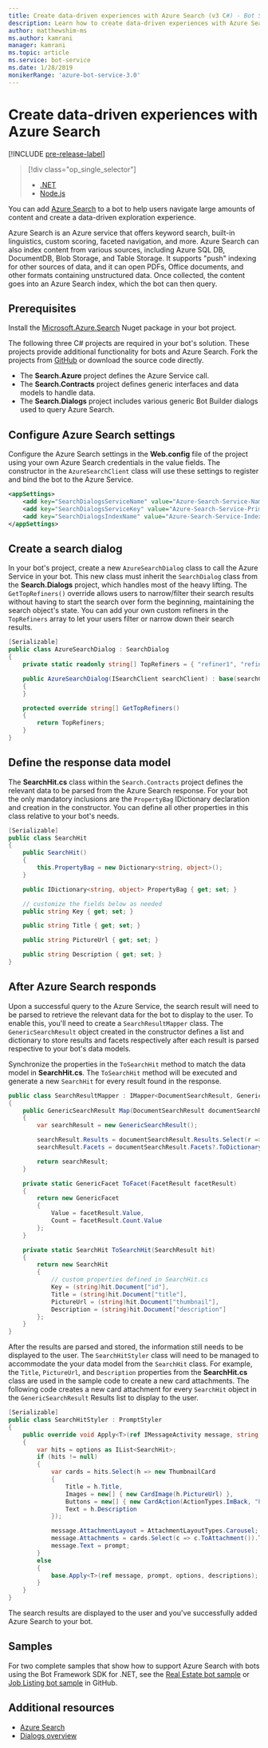 ```yaml
---
title: Create data-driven experiences with Azure Search (v3 C#) - Bot Service
description: Learn how to create data-driven experiences with Azure Search and help users navigate large amounts of content in a bot with the Bot Framework SDK for .NET and Azure Search.
author: matthewshim-ms
ms.author: kamrani
manager: kamrani
ms.topic: article
ms.service: bot-service
ms.date: 1/28/2019
monikerRange: 'azure-bot-service-3.0'
---
```


# Create data-driven experiences with Azure Search 

[!INCLUDE [pre-release-label](../includes/pre-release-label-v3.md)]

> [!div class="op_single_selector"]
> - [.NET](../dotnet/bot-builder-dotnet-search-azure.md)
> - [Node.js](../nodejs/bot-builder-nodejs-search-azure.md)

You can add [Azure Search](https://azure.microsoft.com/services/search/) to a bot to help users navigate large amounts of content and create a data-driven exploration experience.

Azure Search is an Azure service that offers keyword search, built-in linguistics, custom scoring, faceted navigation, and more. Azure Search can also index content from various sources, including Azure SQL DB, DocumentDB, Blob Storage, and Table Storage. It supports "push" indexing for other sources of data, and it can open PDFs, Office documents, and other formats containing unstructured data. Once collected, the content goes into an Azure Search index, which the bot can then query.

## Prerequisites

Install the [Microsoft.Azure.Search](https://www.nuget.org/packages/Microsoft.Azure.Search/4.0.0-preview) Nuget package in your bot project.

The following three C# projects are required in your bot's solution. These projects provide additional functionality for bots and Azure Search. Fork the projects from [GitHub](https://aka.ms/v3-cs-search-demo) or download the source code directly.

- The **Search.Azure** project defines the Azure Service call.
- The **Search.Contracts** project defines generic interfaces and data models to handle data.
- The **Search.Dialogs** project includes various generic Bot Builder dialogs used to query Azure Search.

## Configure Azure Search settings

Configure the Azure Search settings in the **Web.config** file of the project using your own Azure Search credentials in the value fields. 
The constructor in the `AzureSearchClient` class will use these settings to register and bind the bot to the Azure Service.

```xml
<appSettings>
    <add key="SearchDialogsServiceName" value="Azure-Search-Service-Name" /> <!-- replace value field with Azure Service Name --> 
    <add key="SearchDialogsServiceKey" value="Azure-Search-Service-Primary-Key" /> <!-- replace value field with Azure Service Key --> 
    <add key="SearchDialogsIndexName" value="Azure-Search-Service-Index" /> <!-- replace value field with your Azure Search Index --> 
</appSettings>
```

## Create a search dialog

In your bot's project, create a new `AzureSearchDialog` class to call the Azure Service in your bot. This new class must inherit the `SearchDialog` class from the 
**Search.Dialogs** project, which handles most of the heavy lifting. The `GetTopRefiners()` override allows users to narrow/filter their search results without having to start the search over form the beginning, maintaining the search object's state. You can add your own custom refiners in the `TopRefiners` array to let your users filter or narrow down their search results. 

```cs
[Serializable]
public class AzureSearchDialog : SearchDialog
{
    private static readonly string[] TopRefiners = { "refiner1", "refiner2", "refiner3" }; // define your own custom refiners 

    public AzureSearchDialog(ISearchClient searchClient) : base(searchClient, multipleSelection: true)
    {
    }

    protected override string[] GetTopRefiners()
    {
        return TopRefiners;
    }
}
```

## Define the response data model

The **SearchHit.cs** class within the `Search.Contracts` project defines the relevant data to be parsed from the Azure Search response. 
For your bot the only mandatory inclusions are the `PropertyBag` IDictionary declaration and creation in the constructor. You can
define all other properties in this class relative to your bot's needs. 

```cs
[Serializable]
public class SearchHit
{
    public SearchHit()
    {
        this.PropertyBag = new Dictionary<string, object>();
    }

    public IDictionary<string, object> PropertyBag { get; set; }

    // customize the fields below as needed 
    public string Key { get; set; }

    public string Title { get; set; }

    public string PictureUrl { get; set; }

    public string Description { get; set; }
}
```

## After Azure Search responds 

Upon a successful query to the Azure Service, the search result will need to be parsed to retrieve the relevant data for the bot to display to 
the user. To enable this, you'll need to create a `SearchResultMapper` class. The `GenericSearchResult` object created in the constructor 
defines a list and dictionary to store results and facets respectively after each result is parsed respective to your bot's data models. 

Synchronize the properties in the `ToSearchHit` method to match the data model in **SearchHit.cs**. The `ToSearchHit` method will be executed 
and generate a new `SearchHit` for every result found in the response.  

```cs
public class SearchResultMapper : IMapper<DocumentSearchResult, GenericSearchResult>
{
    public GenericSearchResult Map(DocumentSearchResult documentSearchResult)
    {
        var searchResult = new GenericSearchResult();

        searchResult.Results = documentSearchResult.Results.Select(r => ToSearchHit(r)).ToList();
        searchResult.Facets = documentSearchResult.Facets?.ToDictionary(kv => kv.Key, kv => kv.Value.Select(f => ToFacet(f)));

        return searchResult;
    }

    private static GenericFacet ToFacet(FacetResult facetResult)
    {
        return new GenericFacet
        {
            Value = facetResult.Value,
            Count = facetResult.Count.Value
        };
    }

    private static SearchHit ToSearchHit(SearchResult hit)
    {
        return new SearchHit
        {
            // custom properties defined in SearchHit.cs 
            Key = (string)hit.Document["id"],
            Title = (string)hit.Document["title"],
            PictureUrl = (string)hit.Document["thumbnail"],
            Description = (string)hit.Document["description"]
        };
    }
}
```
After the results are parsed and stored, the information still needs to be displayed to the user. 
The `SearchHitStyler` class will need to be managed to accommodate the your data model from the `SearchHit` class. For example, the `Title`, `PictureUrl`, and `Description` properties from the **SearchHit.cs** class are used in the sample code to create a new card attachments. The following code creates a new card attachment for every `SearchHit` object in the  `GenericSearchResult` Results list to display to the user.   

```cs
[Serializable]
public class SearchHitStyler : PromptStyler
{
    public override void Apply<T>(ref IMessageActivity message, string prompt, IReadOnlyList<T> options, IReadOnlyList<string> descriptions = null)
    {
        var hits = options as IList<SearchHit>;
        if (hits != null)
        {
            var cards = hits.Select(h => new ThumbnailCard
            {
                Title = h.Title,
                Images = new[] { new CardImage(h.PictureUrl) },
                Buttons = new[] { new CardAction(ActionTypes.ImBack, "Pick this one", value: h.Key) },
                Text = h.Description
            });

            message.AttachmentLayout = AttachmentLayoutTypes.Carousel;
            message.Attachments = cards.Select(c => c.ToAttachment()).ToList();
            message.Text = prompt;
        }
        else
        {
            base.Apply<T>(ref message, prompt, options, descriptions);
        }
    }
}
```
The search results are displayed to the user and you've successfully added Azure Search to your bot.

## Samples

For two complete samples that show how to support Azure Search with bots using the Bot Framework SDK for .NET, see the 
[Real Estate bot sample](https://github.com/Microsoft/BotBuilder-Samples/tree/v3-sdk-samples/CSharp/demo-Search/RealEstateBot) or [Job Listing bot sample](https://github.com/Microsoft/BotBuilder-Samples/tree/v3-sdk-samples/CSharp/demo-Search/JobListingBot) in GitHub. 

## Additional resources

- [Azure Search][search]
- [Dialogs overview](bot-builder-dotnet-dialogs.md)

[search]: /azure/search/search-what-is-azure-search
